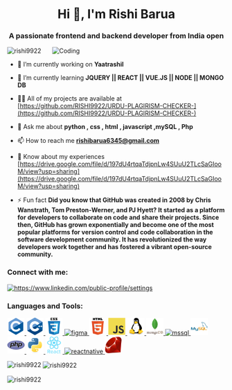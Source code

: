 <h1 align="center">Hi 👋, I'm Rishi Barua</h1>
<h3 align="center">A passionate frontend and backend developer from India open</h3>
<img align="right" alt="Coding" width="400" src="https://cdn.dribbble.com/users/1162077/screenshots/3848914/programmer.gif">

<p align="left"> <img src="https://komarev.com/ghpvc/?username=rishi9922&label=Profile%20views&color=0e75b6&style=flat" alt="rishi9922" /> </p>

- 🔭 I’m currently working on **Yaatrashil**

- 🌱 I’m currently learning **JQUERY || REACT || VUE.JS || NODE || MONGO DB**

- 👨‍💻 All of my projects are available at [https://github.com/RISHI9922/URDU-PLAGIRISM-CHECKER-](https://github.com/RISHI9922/URDU-PLAGIRISM-CHECKER-)

- 💬 Ask me about **python , css , html , javascript ,mySQL , Php**

- 📫 How to reach me **rishibarua6345@gmail.com**

- 📄 Know about my experiences [https://drive.google.com/file/d/197dU4rtqaTdjpnLw4SUuU2TLcSaGIooM/view?usp=sharing](https://drive.google.com/file/d/197dU4rtqaTdjpnLw4SUuU2TLcSaGIooM/view?usp=sharing)

- ⚡ Fun fact **Did you know that GitHub was created in 2008 by Chris Wanstrath, Tom Preston-Werner, and PJ Hyett? It started as a platform for developers to collaborate on code and share their projects. Since then, GitHub has grown exponentially and become one of the most popular platforms for version control and code collaboration in the software development community. It has revolutionized the way developers work together and has fostered a vibrant open-source community.**

<h3 align="left">Connect with me:</h3>
<p align="left">
<a href="https://linkedin.com/in/https://www.linkedin.com/public-profile/settings" target="blank"><img align="center" src="https://raw.githubusercontent.com/rahuldkjain/github-profile-readme-generator/master/src/images/icons/Social/linked-in-alt.svg" alt="https://www.linkedin.com/public-profile/settings" height="30" width="40" /></a>
</p>

<h3 align="left">Languages and Tools:</h3>
<p align="left"> <a href="https://www.cprogramming.com/" target="_blank" rel="noreferrer"> <img src="https://raw.githubusercontent.com/devicons/devicon/master/icons/c/c-original.svg" alt="c" width="40" height="40"/> </a> <a href="https://www.w3schools.com/cpp/" target="_blank" rel="noreferrer"> <img src="https://raw.githubusercontent.com/devicons/devicon/master/icons/cplusplus/cplusplus-original.svg" alt="cplusplus" width="40" height="40"/> </a> <a href="https://www.w3schools.com/css/" target="_blank" rel="noreferrer"> <img src="https://raw.githubusercontent.com/devicons/devicon/master/icons/css3/css3-original-wordmark.svg" alt="css3" width="40" height="40"/> </a> <a href="https://www.figma.com/" target="_blank" rel="noreferrer"> <img src="https://www.vectorlogo.zone/logos/figma/figma-icon.svg" alt="figma" width="40" height="40"/> </a> <a href="https://www.w3.org/html/" target="_blank" rel="noreferrer"> <img src="https://raw.githubusercontent.com/devicons/devicon/master/icons/html5/html5-original-wordmark.svg" alt="html5" width="40" height="40"/> </a> <a href="https://developer.mozilla.org/en-US/docs/Web/JavaScript" target="_blank" rel="noreferrer"> <img src="https://raw.githubusercontent.com/devicons/devicon/master/icons/javascript/javascript-original.svg" alt="javascript" width="40" height="40"/> </a> <a href="https://www.linux.org/" target="_blank" rel="noreferrer"> <img src="https://raw.githubusercontent.com/devicons/devicon/master/icons/linux/linux-original.svg" alt="linux" width="40" height="40"/> </a> <a href="https://www.mongodb.com/" target="_blank" rel="noreferrer"> <img src="https://raw.githubusercontent.com/devicons/devicon/master/icons/mongodb/mongodb-original-wordmark.svg" alt="mongodb" width="40" height="40"/> </a> <a href="https://www.microsoft.com/en-us/sql-server" target="_blank" rel="noreferrer"> <img src="https://www.svgrepo.com/show/303229/microsoft-sql-server-logo.svg" alt="mssql" width="40" height="40"/> </a> <a href="https://www.mysql.com/" target="_blank" rel="noreferrer"> <img src="https://raw.githubusercontent.com/devicons/devicon/master/icons/mysql/mysql-original-wordmark.svg" alt="mysql" width="40" height="40"/> </a> <a href="https://www.php.net" target="_blank" rel="noreferrer"> <img src="https://raw.githubusercontent.com/devicons/devicon/master/icons/php/php-original.svg" alt="php" width="40" height="40"/> </a> <a href="https://www.python.org" target="_blank" rel="noreferrer"> <img src="https://raw.githubusercontent.com/devicons/devicon/master/icons/python/python-original.svg" alt="python" width="40" height="40"/> </a> <a href="https://reactjs.org/" target="_blank" rel="noreferrer"> <img src="https://raw.githubusercontent.com/devicons/devicon/master/icons/react/react-original-wordmark.svg" alt="react" width="40" height="40"/> </a> <a href="https://reactnative.dev/" target="_blank" rel="noreferrer"> <img src="https://reactnative.dev/img/header_logo.svg" alt="reactnative" width="40" height="40"/> </a> <a href="https://www.ruby-lang.org/en/" target="_blank" rel="noreferrer"> <img src="https://raw.githubusercontent.com/devicons/devicon/master/icons/ruby/ruby-original.svg" alt="ruby" width="40" height="40"/> </a> </p>

<p><img align="left" src="https://github-readme-stats.vercel.app/api/top-langs?username=rishi9922&show_icons=true&locale=en&layout=compact" alt="rishi9922" /></p>

<p>&nbsp;<img align="center" src="https://github-readme-stats.vercel.app/api?username=rishi9922&show_icons=true&locale=en" alt="rishi9922" /></p>

<p><img align="center" src="https://github-readme-streak-stats.herokuapp.com/?user=rishi9922&" alt="rishi9922" /></p>
